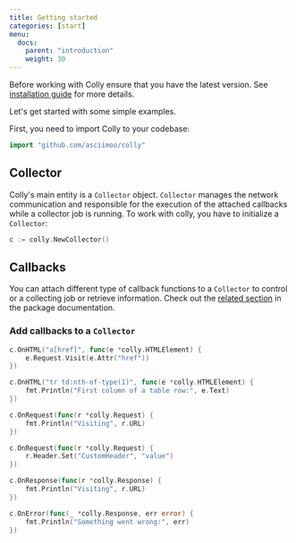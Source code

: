 ```yaml
---
title: Getting started
categories: [start]
menu:
  docs:
    parent: "introduction"
    weight: 30
---
```


Before working with Colly ensure that you have the latest version. See [installation guide](/docs/introduction/install/) for more details.


Let's get started with some simple examples.


First, you need to import Colly to your codebase:

```go
import "github.com/asciimoo/colly"
```


## Collector

Colly's main entity is a `Collector` object. `Collector` manages the network communication and responsible for the execution of the attached callbacks while a collector job is running. To work with colly, you have to initialize a `Collector`:

```go
c := colly.NewCollector()
```


## Callbacks


You can attach different type of callback functions to a `Collector` to control or a collecting job or retrieve information. Check out the [related section](https://godoc.org/github.com/asciimoo/colly#Collector.OnError) in the package documentation.


### Add callbacks to a `Collector`


```go
c.OnHTML("a[href]", func(e *colly.HTMLElement) {
    e.Request.Visit(e.Attr("href"))
})

c.OnHTML("tr td:nth-of-type(1)", func(e *colly.HTMLElement) {
    fmt.Println("First column of a table row:", e.Text)
})

c.OnRequest(func(r *colly.Request) {
    fmt.Println("Visiting", r.URL)
})

c.OnRequest(func(r *colly.Request) {
    r.Header.Set("CustomHeader", "value")
})

c.OnResponse(func(r *colly.Response) {
    fmt.Println("Visiting", r.URL)
})

c.OnError(func(_ *colly.Response, err error) {
    fmt.Println("Something went wrong:", err)
})
```
